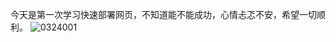 今天是第一次学习快速部署网页，不知道能不能成功，心情忐忑不安，希望一切顺利。
![0324001](https://github.com/aliubaba/aliubaba.github.io/assets/96828502/4c40059a-bd3c-4971-9196-2d182af1b430)
